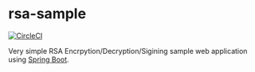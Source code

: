 # rsa-sample

[![CircleCI](https://circleci.com/gh/themuser/rsa-sample/tree/development.svg?style=shield)](https://circleci.com/gh/themuser/rsa-sample/tree/development)


Very simple RSA Encrpytion/Decryption/Sigining sample web application using [Spring Boot](http://spring.io/projects/spring-boot).
